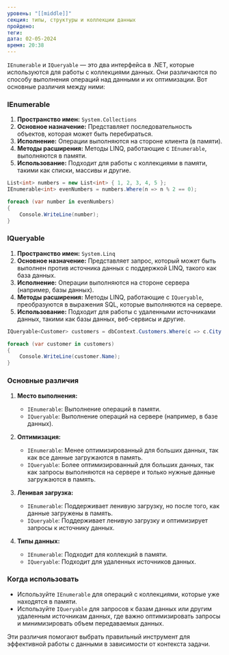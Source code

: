 ```yaml
---
уровень: "[[middle]]"
секция: типы, структуры и коллекции данных
пройдено: 
теги: 
дата: 02-05-2024
время: 20:38
---
```

`IEnumerable` и `IQueryable` — это два интерфейса в .NET, которые используются для работы с коллекциями данных. Они различаются по способу выполнения операций над данными и их оптимизации. Вот основные различия между ними:

### IEnumerable

1. **Пространство имен:** `System.Collections`
2. **Основное назначение:** Представляет последовательность объектов, которая может быть перебираться.
3. **Исполнение:** Операции выполняются на стороне клиента (в памяти).
4. **Методы расширения:** Методы LINQ, работающие с `IEnumerable`, выполняются в памяти.
5. **Использование:** Подходит для работы с коллекциями в памяти, такими как списки, массивы и другие.

```c#
List<int> numbers = new List<int> { 1, 2, 3, 4, 5 };
IEnumerable<int> evenNumbers = numbers.Where(n => n % 2 == 0);

foreach (var number in evenNumbers)
{
    Console.WriteLine(number);
}
```


### IQueryable

1. **Пространство имен:** `System.Linq`
2. **Основное назначение:** Представляет запрос, который может быть выполнен против источника данных с поддержкой LINQ, такого как база данных.
3. **Исполнение:** Операции выполняются на стороне сервера (например, базы данных).
4. **Методы расширения:** Методы LINQ, работающие с `IQueryable`, преобразуются в выражения SQL, которые выполняются на сервере.
5. **Использование:** Подходит для работы с удаленными источниками данных, такими как базы данных, веб-сервисы и другие.

```c#
IQueryable<Customer> customers = dbContext.Customers.Where(c => c.City == "London");

foreach (var customer in customers)
{
    Console.WriteLine(customer.Name);
}
```

### Основные различия

1. **Место выполнения:**
    
    - `IEnumerable`: Выполнение операций в памяти.
    - `IQueryable`: Выполнение операций на сервере (например, в базе данных).
2. **Оптимизация:**
    
    - `IEnumerable`: Менее оптимизированный для больших данных, так как все данные загружаются в память.
    - `IQueryable`: Более оптимизированный для больших данных, так как запросы выполняются на сервере и только нужные данные загружаются в память.
3. **Ленивая загрузка:**
    
    - `IEnumerable`: Поддерживает ленивую загрузку, но после того, как данные загружены в память.
    - `IQueryable`: Поддерживает ленивую загрузку и оптимизирует запросы к источнику данных.
4. **Типы данных:**
    
    - `IEnumerable`: Подходит для коллекций в памяти.
    - `IQueryable`: Подходит для удаленных источников данных.

### Когда использовать

- Используйте `IEnumerable` для операций с коллекциями, которые уже находятся в памяти.
- Используйте `IQueryable` для запросов к базам данных или другим удаленным источникам данных, где важно оптимизировать запросы и минимизировать объем передаваемых данных.

Эти различия помогают выбрать правильный инструмент для эффективной работы с данными в зависимости от контекста задачи.